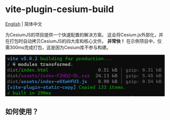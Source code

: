 # vite-plugin-cesium-build

[English](README.md) | 简体中文

为CesiumJS的项目提供一个快速配置的解决方案。
这会将Cesium.js外部化，并在打包时自动拷贝CesiumJS的四大库和核心文件。
**非常快！** 在示例项目中，仅需300ms完成打包，这是因为Cesium库不参与构建。

![Alt text](public/image.png)

## 如何使用？

